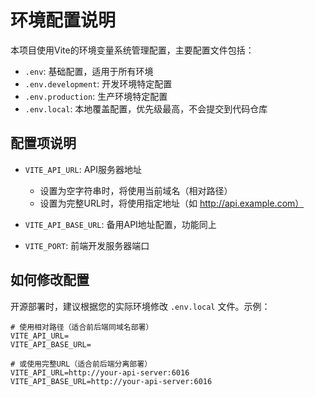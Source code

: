 # 环境配置说明

本项目使用Vite的环境变量系统管理配置，主要配置文件包括：

- `.env`: 基础配置，适用于所有环境
- `.env.development`: 开发环境特定配置
- `.env.production`: 生产环境特定配置
- `.env.local`: 本地覆盖配置，优先级最高，不会提交到代码仓库

## 配置项说明

- `VITE_API_URL`: API服务器地址
  - 设置为空字符串时，将使用当前域名（相对路径）
  - 设置为完整URL时，将使用指定地址（如 http://api.example.com）
  
- `VITE_API_BASE_URL`: 备用API地址配置，功能同上
  
- `VITE_PORT`: 前端开发服务器端口

## 如何修改配置

开源部署时，建议根据您的实际环境修改 `.env.local` 文件。示例：

```
# 使用相对路径（适合前后端同域名部署）
VITE_API_URL=
VITE_API_BASE_URL=

# 或使用完整URL（适合前后端分离部署）
VITE_API_URL=http://your-api-server:6016
VITE_API_BASE_URL=http://your-api-server:6016
```
